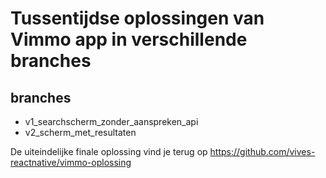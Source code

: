 # Tussentijdse oplossingen van Vimmo app in verschillende branches
## branches
- v1_searchscherm_zonder_aanspreken_api
- v2_scherm_met_resultaten

De uiteindelijke finale oplossing vind je terug op https://github.com/vives-reactnative/vimmo-oplossing
